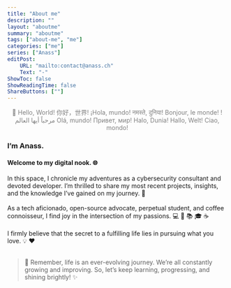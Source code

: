 ```yaml
---
title: "About me"
description: ""
layout: "aboutme"
summary: "aboutme"
tags: ["about-me", "me"]
categories: ["me"]
series: ["Anass"]
editPost:
    URL: "mailto:contact@anass.ch"
    Text: "-" 
ShowToc: false
ShowReadingTime: false
ShareButtons: [""]
---
```

<center>
<font color="grey">
👋 Hello, World!
你好，世界!  
¡Hola, mundo!  
नमस्ते, दुनिया!  
Bonjour, le monde!  
!مرحباً أيها العالم  
Olá, mundo!  
Привет, мир!  
Halo, Dunia!  
Hallo, Welt!  
Ciao, mondo!  
</font>
</center>

### I’m Anass.
#### Welcome to my digital nook. 🌐 

In this space, I chronicle my adventures as a cybersecurity consultant and devoted developer. I’m thrilled to share my most recent projects, insights, and the knowledge I’ve gained on my journey. 🚀  
<br />
As a tech aficionado, open-source advocate, perpetual student, and coffee connoisseur, I find joy in the intersection of my passions. :computer: :arrows_counterclockwise: :books: :mortar_board: :coffee:  
<br />
I firmly believe that the secret to a fulfilling life lies in pursuing what you love. :bulb: :heart:  
<br />
> :memo: Remember, life is an ever-evolving journey. We’re all constantly growing and improving. So, let’s keep learning, progressing, and shining brightly! :sparkles:  